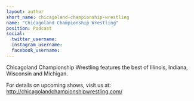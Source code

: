 ```yaml
---
layout: author
short_name: chicagoland-championship-wrestling
name: "Chicagoland Championship Wrestling"
position: Podcast
social:
  twitter_username:
  instagram_username:
  facebook_username:
---
```

Chicagoland Championship Wrestling features the best of Illinois, Indiana, Wisconsin and Michigan.

For details on upcoming shows, visit us at:
<http://chicagolandchampionshipwrestling.com/>
